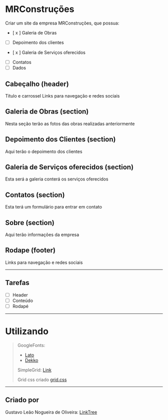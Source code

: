 # MRConstruções

Criar um site da empresa  MRConstruções, que possua:


- [ x ] Galeria de Obras
- [ ] Depoimento dos clientes
- [ x ] Galeria de Serviços oferecidos
- [ ] Contatos
- [ ] Dados

## Cabeçalho (header)

Título e carrossel
Links para navegação e redes  sociais


## Galeria de Obras (section)

Nesta seção terão as fotos das obras realizadas anteriormente

## Depoimento dos Clientes (section)

Aqui terão o depoimento dos clientes

## Galeria de Serviços oferecidos (section)

Esta será a galeria conterá os serviços oferecidos

## Contatos (section)

Esta terá um formulário para entrar em contato

## Sobre (section)

Aqui terão informações da empresa

## Rodape (footer)

Links para navegação e redes sociais



---

## Tarefas

- [ ] Header
- [ ] Conteúdo
- [ ] Rodapé

---

# Utilizando

> GoogleFonts:
>
>   * [Lato](https://fonts.google.com/specimen/Lato)
>   * [Dekko](https://fonts.google.com/specimen/Dekko)  
>
> SimpleGrid: [Link](https://simplegrid.io/)
>
> Grid css criado [grid.css](https://github.com/romuloreis/DWM2020/blob/master/assets/grid.css)

---

## Criado por

Gustavo Leão Nogueira de Oliveira:
[LinkTree](https://www.linktree.com.br/gusleaooliveira)
